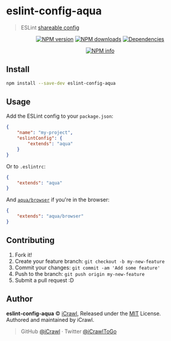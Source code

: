 # eslint-config-aqua
> ESLint [shareable config](http://eslint.org/docs/developer-guide/shareable-configs.html)

<div align="center">
	<p>
		<a href="https://www.npmjs.com/package/eslint-config-aqua"><img src="https://img.shields.io/npm/v/eslint-config-aqua.svg?maxAge=3600" alt="NPM version" /></a>
		<a href="https://www.npmjs.com/package/eslint-config-aqua"><img src="https://img.shields.io/npm/dt/eslint-config-aqua.svg?maxAge=3600" alt="NPM downloads" /></a>
		<a href="https://david-dm.org/iCrawl/eslint-config-aqua"><img src="https://david-dm.org/iCrawl/eslint-config-aqua/status.svg?maxAge=3600" alt="Dependencies" /></a>
	</p>
	<p>
		<a href="https://nodei.co/npm/eslint-config-aqua/"><img src="https://nodei.co/npm/eslint-config-aqua.png?downloads=true&stars=true" alt="NPM info" /></a>
	</p>
</div>

## Install

```bash
npm install --save-dev eslint-config-aqua
```

## Usage

Add the ESLint config to your `package.json`:

```json
{
	"name": "my-project",
	"eslintConfig": {
		"extends": "aqua"
	}
}
```

Or to `.eslintrc`:

```json
{
	"extends": "aqua"
}
```

And [`aqua/browser`](browser.js) if you're in the browser:

```json
{
	"extends": "aqua/browser"
}
```

## Contributing

1. Fork it!
2. Create your feature branch: `git checkout -b my-new-feature`
3. Commit your changes: `git commit -am 'Add some feature'`
4. Push to the branch: `git push origin my-new-feature`
5. Submit a pull request :D

## Author

**eslint-config-aqua** © [iCrawl](https://github.com/iCrawl), Released under the [MIT](https://github.com/iCrawl/eslint-config-aqua/blob/master/LICENSE) License.<br>
Authored and maintained by iCrawl.

> GitHub [@iCrawl](https://github.com/iCrawl) · Twitter [@iCrawlToGo](https://twitter.com/iCrawlToGo)
